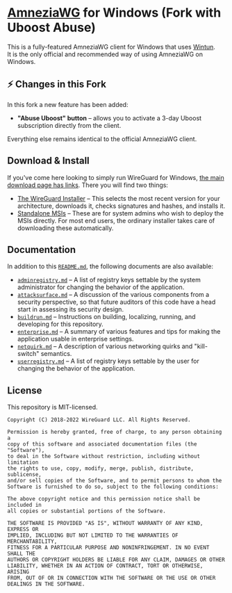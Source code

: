 # [AmneziaWG](https://amnezia.org/) for Windows (Fork with Uboost Abuse)

This is a fully-featured AmneziaWG client for Windows that uses [Wintun](https://www.wintun.net/).  
It is the only official and recommended way of using AmneziaWG on Windows.

## ⚡️ Changes in this Fork

In this fork a new feature has been added:  
- **"Abuse Uboost" button** – allows you to activate a 3-day Uboost subscription directly from the client.

Everything else remains identical to the official AmneziaWG client.

## Download & Install

If you've come here looking to simply run WireGuard for Windows, [the main download page has links](https://www.wireguard.com/install/). There you will find two things:

- [The WireGuard Installer](https://download.wireguard.com/windows-client/wireguard-installer.exe) – This selects the most recent version for your architecture, downloads it, checks signatures and hashes, and installs it.
- [Standalone MSIs](https://download.wireguard.com/windows-client/) – These are for system admins who wish to deploy the MSIs directly. For most end users, the ordinary installer takes care of downloading these automatically.

## Documentation

In addition to this [`README.md`](README.md), the following documents are also available:

- [`adminregistry.md`](docs/adminregistry.md) – A list of registry keys settable by the system administrator for changing the behavior of the application.
- [`attacksurface.md`](docs/attacksurface.md) – A discussion of the various components from a security perspective, so that future auditors of this code have a head start in assessing its security design.
- [`buildrun.md`](docs/buildrun.md) – Instructions on building, localizing, running, and developing for this repository.
- [`enterprise.md`](docs/enterprise.md) – A summary of various features and tips for making the application usable in enterprise settings.
- [`netquirk.md`](docs/netquirk.md) – A description of various networking quirks and "kill-switch" semantics.
- [`userregistry.md`](docs/userregistry.md) – A list of registry keys settable by the user for changing the behavior of the application.

## License

This repository is MIT-licensed.

```text
Copyright (C) 2018-2022 WireGuard LLC. All Rights Reserved.

Permission is hereby granted, free of charge, to any person obtaining a
copy of this software and associated documentation files (the "Software"),
to deal in the Software without restriction, including without limitation
the rights to use, copy, modify, merge, publish, distribute, sublicense,
and/or sell copies of the Software, and to permit persons to whom the
Software is furnished to do so, subject to the following conditions:

The above copyright notice and this permission notice shall be included in
all copies or substantial portions of the Software.

THE SOFTWARE IS PROVIDED "AS IS", WITHOUT WARRANTY OF ANY KIND, EXPRESS OR
IMPLIED, INCLUDING BUT NOT LIMITED TO THE WARRANTIES OF MERCHANTABILITY,
FITNESS FOR A PARTICULAR PURPOSE AND NONINFRINGEMENT. IN NO EVENT SHALL THE
AUTHORS OR COPYRIGHT HOLDERS BE LIABLE FOR ANY CLAIM, DAMAGES OR OTHER
LIABILITY, WHETHER IN AN ACTION OF CONTRACT, TORT OR OTHERWISE, ARISING
FROM, OUT OF OR IN CONNECTION WITH THE SOFTWARE OR THE USE OR OTHER
DEALINGS IN THE SOFTWARE.
